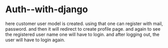 # Auth--with-django

here customer user model is created. using that one can register with mail, password. and then it will redirect to create profile page. and again to see the registered user name one will have to login. and after logging out, the user will have to login again.
